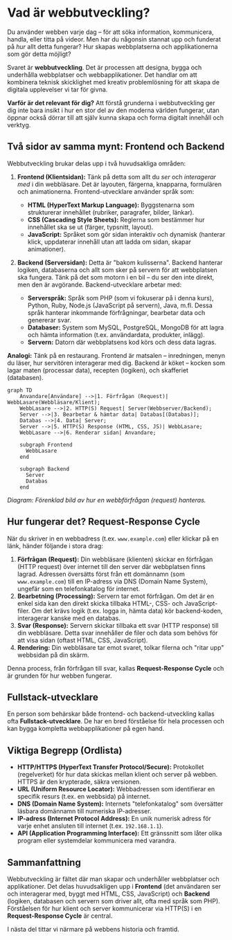 # Vad är webbutveckling?

Du använder webben varje dag – för att söka information, kommunicera, handla, eller titta på videor. Men har du någonsin stannat upp och funderat på *hur* allt detta fungerar? Hur skapas webbplatserna och applikationerna som gör detta möjligt?

Svaret är **webbutveckling**. Det är processen att designa, bygga och underhålla webbplatser och webbapplikationer. Det handlar om att kombinera teknisk skicklighet med kreativ problemlösning för att skapa de digitala upplevelser vi tar för givna.

**Varför är det relevant för dig?** Att förstå grunderna i webbutveckling ger dig inte bara insikt i hur en stor del av den moderna världen fungerar, utan öppnar också dörrar till att själv kunna skapa och forma digitalt innehåll och verktyg.

## Två sidor av samma mynt: Frontend och Backend

Webbutveckling brukar delas upp i två huvudsakliga områden:

1.  **Frontend (Klientsidan):** Tänk på detta som allt du *ser* och *interagerar med* i din webbläsare. Det är layouten, färgerna, knapparna, formulären och animationerna. Frontend-utvecklare använder språk som:
    *   **HTML (HyperText Markup Language):** Byggstenarna som strukturerar innehållet (rubriker, paragrafer, bilder, länkar).
    *   **CSS (Cascading Style Sheets):** Reglerna som bestämmer hur innehållet ska se ut (färger, typsnitt, layout).
    *   **JavaScript:** Språket som gör sidan interaktiv och dynamisk (hanterar klick, uppdaterar innehåll utan att ladda om sidan, skapar animationer).

2.  **Backend (Serversidan):** Detta är "bakom kulisserna". Backend hanterar logiken, databaserna och allt som sker på servern för att webbplatsen ska fungera. Tänk på det som motorn i en bil – du ser den inte direkt, men den är avgörande. Backend-utvecklare arbetar med:
    *   **Serverspråk:** Språk som PHP (som vi fokuserar på i denna kurs), Python, Ruby, Node.js (JavaScript på servern), Java, m.fl. Dessa språk hanterar inkommande förfrågningar, bearbetar data och genererar svar.
    *   **Databaser:** System som MySQL, PostgreSQL, MongoDB för att lagra och hämta information (t.ex. användardata, produkter, inlägg).
    *   **Servern:** Datorn där webbplatsens kod körs och dess data lagras.

**Analogi:** Tänk på en restaurang. Frontend är matsalen – inredningen, menyn du läser, hur servitören interagerar med dig. Backend är köket – kocken som lagar maten (processar data), recepten (logiken), och skafferiet (databasen).

```mermaid
graph TD
    Anvandare[Användare] -->|1. Förfrågan (Request)| WebbLasare(Webbläsare/Klient);
    WebbLasare -->|2. HTTP(S) Request| Server(Webbserver/Backend);
    Server -->|3. Bearbetar & hämtar data| Databas[(Databas)];
    Databas -->|4. Data| Server;
    Server -->|5. HTTP(S) Response (HTML, CSS, JS)| WebbLasare;
    WebbLasare -->|6. Renderar sidan| Anvandare;

    subgraph Frontend
      WebbLasare
    end

    subgraph Backend
      Server
      Databas
    end
```
*Diagram: Förenklad bild av hur en webbförfrågan (request) hanteras.* 

## Hur fungerar det? Request-Response Cycle

När du skriver in en webbadress (t.ex. `www.example.com`) eller klickar på en länk, händer följande i stora drag:

1.  **Förfrågan (Request):** Din webbläsare (klienten) skickar en förfrågan (HTTP request) över internet till den server där webbplatsen finns lagrad. Adressen översätts först från ett domännamn (som `www.example.com`) till en IP-adress via DNS (Domain Name System), ungefär som en telefonkatalog för internet.
2.  **Bearbetning (Processing):** Servern tar emot förfrågan. Om det är en enkel sida kan den direkt skicka tillbaka HTML-, CSS- och JavaScript-filer. Om det krävs logik (t.ex. logga in, hämta data) kör backend-koden, interagerar kanske med en databas.
3.  **Svar (Response):** Servern skickar tillbaka ett svar (HTTP response) till din webbläsare. Detta svar innehåller de filer och data som behövs för att visa sidan (oftast HTML, CSS, JavaScript).
4.  **Rendering:** Din webbläsare tar emot svaret, tolkar filerna och "ritar upp" webbsidan på din skärm.

Denna process, från förfrågan till svar, kallas **Request-Response Cycle** och är grunden för hur webben fungerar.

## Fullstack-utvecklare

En person som behärskar både frontend- och backend-utveckling kallas ofta **Fullstack-utvecklare**. De har en bred förståelse för hela processen och kan bygga kompletta webbapplikationer på egen hand.

## Viktiga Begrepp (Ordlista)

*   **HTTP/HTTPS (HyperText Transfer Protocol/Secure):** Protokollet (regelverket) för hur data skickas mellan klient och server på webben. HTTPS är den krypterade, säkra versionen.
*   **URL (Uniform Resource Locator):** Webbadressen som identifierar en specifik resurs (t.ex. en webbsida) på internet.
*   **DNS (Domain Name System):** Internets "telefonkatalog" som översätter läsbara domännamn till numeriska IP-adresser.
*   **IP-adress (Internet Protocol Address):** En unik numerisk adress för varje enhet ansluten till internet (t.ex. `192.168.1.1`).
*   **API (Application Programming Interface):** Ett gränssnitt som låter olika program eller systemdelar kommunicera med varandra.

## Sammanfattning

Webbutveckling är fältet där man skapar och underhåller webbplatser och applikationer. Det delas huvudsakligen upp i **Frontend** (det användaren ser och interagerar med, byggt med HTML, CSS, JavaScript) och **Backend** (logiken, databasen och servern som driver allt, ofta med språk som PHP). Förståelsen för hur klient och server kommunicerar via HTTP(S) i en **Request-Response Cycle** är central.

I nästa del tittar vi närmare på webbens historia och framtid.
